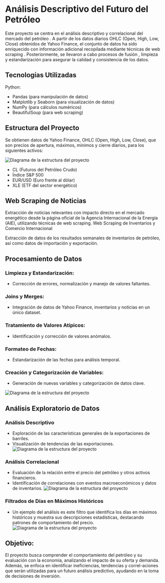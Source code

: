 # Análisis Descriptivo del Futuro del Petróleo

Este proyecto se centra en el análisis descriptivo y correlacional del mercado del petróleo . A partir de los datos diarios OHLC (Open, High, Low, Close) obtenidos de Yahoo Finance, el conjunto de datos ha sido enriquecido con información adicional recopilada mediante técnicas de web scraping . Posteriormente, se llevaron a cabo procesos de fusión , limpieza y estandarización para asegurar la calidad y consistencia de los datos.

## Tecnologías Utilizadas
Python:

- Pandas (para manipulación de datos)
- Matplotlib y Seaborn (para visualización de datos)
- NumPy (para cálculos numéricos)
- BeautifulSoup (para web scraping)

## Estructura del Proyecto
Se obtienen datos de Yahoo Finance, OHLC (Open, High, Low, Close), que son precios de apertura, máximos, mínimos y cierre diarios, para los siguientes activos:

![Diagrama de la estructura del proyecto](https://github.com/Arnaud-Chafai/EDA-CL/blob/main/Diagrama%20de%20la%20estructura%20del%20proyecto.drawio.png)
- CL (Futuros del Petróleo Crudo)
- Índice S&P 500
- EUR/USD (Euro frente al dólar)
- XLE (ETF del sector energético)

## Web Scraping de Noticias

Extracción de noticias relevantes con impacto directo en el mercado energético desde la página oficial de la Agencia Internacional de la Energía (AIE), utilizando técnicas de web scraping.
Web Scraping de Inventarios y Comercio Internacional

Extracción de datos de los resultados semanales de inventarios de petróleo, así como datos de importación y exportación.

## Procesamiento de Datos

### Limpieza y Estandarización:
- Corrección de errores, normalización y manejo de valores faltantes.

### Joins y Merges:
- Integración de datos de Yahoo Finance, inventarios y noticias en un único dataset.

### Tratamiento de Valores Atípicos:
- Identificación y corrección de valores anómalos.

### Formateo de Fechas:
- Estandarización de las fechas para análisis temporal.

### Creación y Categorización de Variables:
- Generación de nuevas variables y categorización de datos clave.

![Diagrama de la estructura del proyecto](https://private-user-images.githubusercontent.com/158542324/369427651-c439376a-1273-4a3b-b9b2-2df6d11c7fe3.png?jwt=eyJhbGciOiJIUzI1NiIsInR5cCI6IkpXVCJ9.eyJpc3MiOiJnaXRodWIuY29tIiwiYXVkIjoicmF3LmdpdGh1YnVzZXJjb250ZW50LmNvbSIsImtleSI6ImtleTUiLCJleHAiOjE3MjY4NDAwNjIsIm5iZiI6MTcyNjgzOTc2MiwicGF0aCI6Ii8xNTg1NDIzMjQvMzY5NDI3NjUxLWM0MzkzNzZhLTEyNzMtNGEzYi1iOWIyLTJkZjZkMTFjN2ZlMy5wbmc_WC1BbXotQWxnb3JpdGhtPUFXUzQtSE1BQy1TSEEyNTYmWC1BbXotQ3JlZGVudGlhbD1BS0lBVkNPRFlMU0E1M1BRSzRaQSUyRjIwMjQwOTIwJTJGdXMtZWFzdC0xJTJGczMlMkZhd3M0X3JlcXVlc3QmWC1BbXotRGF0ZT0yMDI0MDkyMFQxMzQyNDJaJlgtQW16LUV4cGlyZXM9MzAwJlgtQW16LVNpZ25hdHVyZT1lZDdjMTJjNzQzZTYxOTlmZTk3YWRmNjM5OTIxM2NlOTk3MDg0ZmZjYTUwYzY3ZDQ1ZGM1MjYyOTY0Y2ZjM2Y3JlgtQW16LVNpZ25lZEhlYWRlcnM9aG9zdCJ9.D9lihy62JiG8EyQnLBeGrtvmH_kG3Bo2UxIlmeYnVGM)

## Análisis Exploratorio de Datos

### Análisis Descriptivo
- Exploración de las características generales de la exportaciones de barriles.
- Visualización de tendencias de las exportaciones.
![Diagrama de la estructura del proyecto](https://private-user-images.githubusercontent.com/158542324/369427663-20e51fcb-0a96-40a5-b84d-6d696c7d9361.png?jwt=eyJhbGciOiJIUzI1NiIsInR5cCI6IkpXVCJ9.eyJpc3MiOiJnaXRodWIuY29tIiwiYXVkIjoicmF3LmdpdGh1YnVzZXJjb250ZW50LmNvbSIsImtleSI6ImtleTUiLCJleHAiOjE3MjY4NDA1NjMsIm5iZiI6MTcyNjg0MDI2MywicGF0aCI6Ii8xNTg1NDIzMjQvMzY5NDI3NjYzLTIwZTUxZmNiLTBhOTYtNDBhNS1iODRkLTZkNjk2YzdkOTM2MS5wbmc_WC1BbXotQWxnb3JpdGhtPUFXUzQtSE1BQy1TSEEyNTYmWC1BbXotQ3JlZGVudGlhbD1BS0lBVkNPRFlMU0E1M1BRSzRaQSUyRjIwMjQwOTIwJTJGdXMtZWFzdC0xJTJGczMlMkZhd3M0X3JlcXVlc3QmWC1BbXotRGF0ZT0yMDI0MDkyMFQxMzUxMDNaJlgtQW16LUV4cGlyZXM9MzAwJlgtQW16LVNpZ25hdHVyZT1hMWZhNWVkNGQ3YjMxYTZhNzMzN2JmZTc5ZjBhMjNjNGIxMDU2MWU4YzczMWFjNDU4MTE4MmM1OTJkZTk5NjMwJlgtQW16LVNpZ25lZEhlYWRlcnM9aG9zdCJ9.XMmPFIUGJ_1Odvs9ekxV_a-aVu0Ic23QPnlb0VkMLNg)

### Análisis Correlacional
- Evaluación de la relación entre el precio del petróleo y otros activos financieros.
- Identificación de correlaciones con eventos macroeconómicos y datos de inventarios.
![Diagrama de la estructura del proyecto](https://private-user-images.githubusercontent.com/158542324/369427656-cd23bb22-be04-4c3c-a870-2c2b8debd162.png?jwt=eyJhbGciOiJIUzI1NiIsInR5cCI6IkpXVCJ9.eyJpc3MiOiJnaXRodWIuY29tIiwiYXVkIjoicmF3LmdpdGh1YnVzZXJjb250ZW50LmNvbSIsImtleSI6ImtleTUiLCJleHAiOjE3MjY4NDA1NjMsIm5iZiI6MTcyNjg0MDI2MywicGF0aCI6Ii8xNTg1NDIzMjQvMzY5NDI3NjU2LWNkMjNiYjIyLWJlMDQtNGMzYy1hODcwLTJjMmI4ZGViZDE2Mi5wbmc_WC1BbXotQWxnb3JpdGhtPUFXUzQtSE1BQy1TSEEyNTYmWC1BbXotQ3JlZGVudGlhbD1BS0lBVkNPRFlMU0E1M1BRSzRaQSUyRjIwMjQwOTIwJTJGdXMtZWFzdC0xJTJGczMlMkZhd3M0X3JlcXVlc3QmWC1BbXotRGF0ZT0yMDI0MDkyMFQxMzUxMDNaJlgtQW16LUV4cGlyZXM9MzAwJlgtQW16LVNpZ25hdHVyZT01Y2NkNGNmMTNjMzA1MDkxYWU5MDJjYTRiYTMzM2UzZDU3ZDhkZDRkZDU3MWNhNGIyYjE2NzI0MDc0OWVlZmRjJlgtQW16LVNpZ25lZEhlYWRlcnM9aG9zdCJ9.lqakusZJlz75OCm91XT4EUMxKiIiIstdCYX7AU9oSYo)

### Filtrados de Días en Máximos Históricos
- Un ejemplo del análisis es este filtro que identifica los días en máximos históricos y 
 muestra sus descripciones estadísticas, destacando patrones de comportamiento del precio.
![Diagrama de la estructura del proyecto](https://private-user-images.githubusercontent.com/158542324/369427666-18dcc853-815c-43ad-b375-b62329d754d0.png?jwt=eyJhbGciOiJIUzI1NiIsInR5cCI6IkpXVCJ9.eyJpc3MiOiJnaXRodWIuY29tIiwiYXVkIjoicmF3LmdpdGh1YnVzZXJjb250ZW50LmNvbSIsImtleSI6ImtleTUiLCJleHAiOjE3MjY4NDA1NjMsIm5iZiI6MTcyNjg0MDI2MywicGF0aCI6Ii8xNTg1NDIzMjQvMzY5NDI3NjY2LTE4ZGNjODUzLTgxNWMtNDNhZC1iMzc1LWI2MjMyOWQ3NTRkMC5wbmc_WC1BbXotQWxnb3JpdGhtPUFXUzQtSE1BQy1TSEEyNTYmWC1BbXotQ3JlZGVudGlhbD1BS0lBVkNPRFlMU0E1M1BRSzRaQSUyRjIwMjQwOTIwJTJGdXMtZWFzdC0xJTJGczMlMkZhd3M0X3JlcXVlc3QmWC1BbXotRGF0ZT0yMDI0MDkyMFQxMzUxMDNaJlgtQW16LUV4cGlyZXM9MzAwJlgtQW16LVNpZ25hdHVyZT1kMDQwZDNlYWE3ODJkYWE5MzhkYWZmMzk1Yjc0YmYxNDI0ZjI2MTlmN2NkYzZlMjI5NWMwMDBjMjQxZjc3MjE5JlgtQW16LVNpZ25lZEhlYWRlcnM9aG9zdCJ9.EUnkR5B40Fi-Y6ZFDHUPzUf1Ex1_kn9WZwKVOuCGgVI)

## Objetivo:
El proyecto busca comprender el comportamiento del petróleo y su evaluación con la economía, analizando el impacto de su oferta y demanda. Además, se enfoca en identificar ineficiencias, tendencias y correl-aciones que serán utilizadas para un futuro análisis predictivo, ayudando en la toma de decisiones de inversión.
